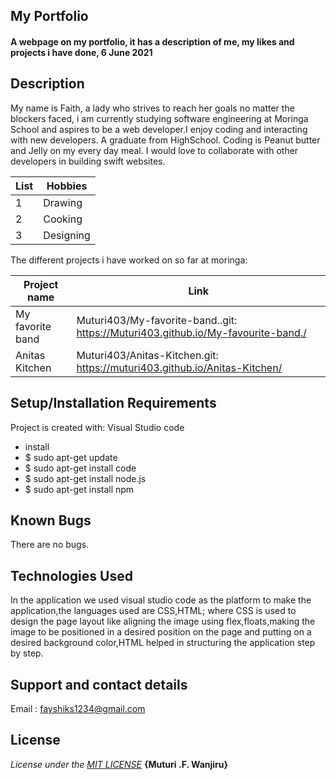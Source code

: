 ## My Portfolio
#### A webpage on my portfolio, it has a description of me, my likes and projects i have done, 6 June 2021
## Description
My name is Faith, a lady who strives to reach her goals no matter the blockers faced, i am currently studying software engineering at Moringa School and aspires to be a web developer.I enjoy coding and interacting with new developers. A graduate from HighSchool. Coding is Peanut butter and Jelly on my every day meal. I would love to collaborate with other developers in building swift websites.  

|List|Hobbies|
|---|---|
|1|Drawing|
|2|Cooking|
|3|Designing|

The different projects i have worked on so far at moringa:

|Project name|Link|
|---|---|
|My favorite band|Muturi403/My-favorite-band..git: https://Muturi403.github.io/My-favourite-band./|
|Anitas Kitchen|Muturi403/Anitas-Kitchen.git: https://muturi403.github.io/Anitas-Kitchen/|

## Setup/Installation Requirements
Project is created with:
 Visual Studio code
* install
* $ sudo apt-get update
* $ sudo apt-get install code
* $ sudo apt-get install node.js
* $ sudo apt-get install npm
## Known Bugs
There are no bugs.
## Technologies Used
In the application we used visual studio code as the platform to make the application,the languages used are CSS,HTML; where CSS is used  to design the page layout like aligning the image using flex,floats,making the image to be positioned in a desired position on the page and putting on a desired background color,HTML helped in structuring the application step by step.
## Support and contact details
Email : fayshiks1234@gmail.com
## License
*License under the [MIT LICENSE](LICENSE.txt)*
**{Muturi .F. Wanjiru}**